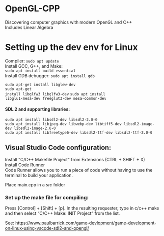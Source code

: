 # OpenGL-CPP
Discovering computer graphics with modern OpenGL and C++
</br>
Includes Linear Algebra
</br>



# Setting up the dev env for Linux
Compiler:
<code>sudo apt update</code></br>
Install GCC, G++, and Make:
</br>
<code>sudo apt install build-essential</code></br>
Install GDB debugger:
<code>sudo apt install gdb</code></br>


<code>sudo apt-get install libglew-dev</code></br>
<code>sudo apt-get install libglfw3 libglfw3-dev</code>
<code>sudo apt install libglu1-mesa-dev freeglut3-dev mesa-common-dev</code>

<h4>SDL 2 and supporting libraries:</h4>
<code>sudo apt install libsdl2-dev libsdl2-2.0-0</code>
</br>
<code>sudo apt install libjpeg-dev libwebp-dev libtiff5-dev libsdl2-image-dev libsdl2-image-2.0-0</code>
</br>
<code>sudo apt install libfreetype6-dev libsdl2-ttf-dev libsdl2-ttf-2.0-0</code>
</br>




## Visual Studio Code configuration:
Install "C/C++ Makefile Project" from Extensions (CTRL + SHIFT + X)
</br>
Install </b>Code Runner</b>
</br>
Code Runner allows you to run a piece of code without having to use the terminal to build your application.
</br>

Place main.cpp in a <i>src</i> folder

### Set up the make file for compiling:
Press [Control] + [Shift] + [p]. In the resulting requester, type in c/c++ make and then select “C/C++ Make: INIT Project” from the list.


See: https://www.paulbarrick.com/game-devlopment/game-development-on-linux-using-vscode-sdl2-and-opengl/